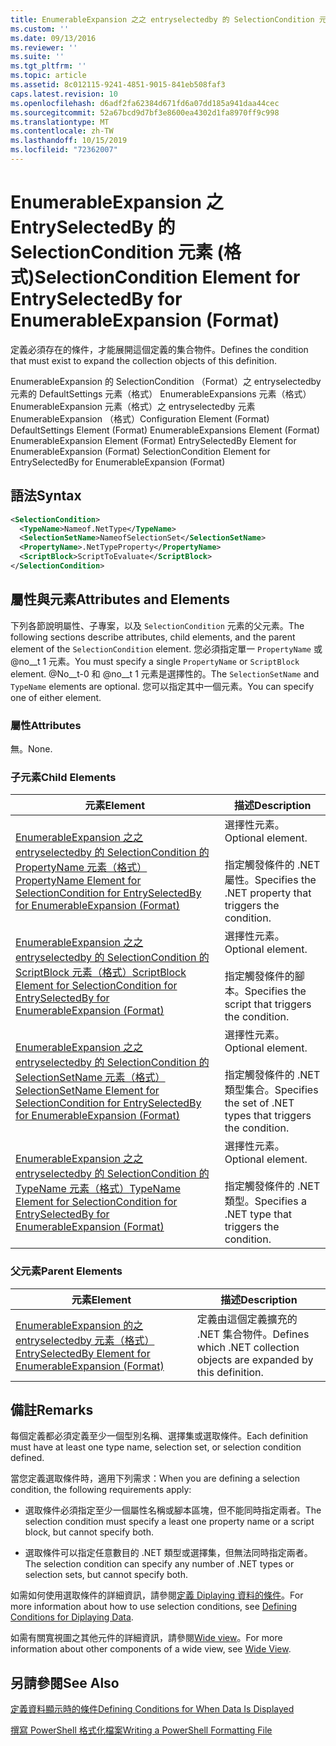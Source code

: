 ```yaml
---
title: EnumerableExpansion 之之 entryselectedby 的 SelectionCondition 元素（格式） |Microsoft Docs
ms.custom: ''
ms.date: 09/13/2016
ms.reviewer: ''
ms.suite: ''
ms.tgt_pltfrm: ''
ms.topic: article
ms.assetid: 8c012115-9241-4851-9015-841eb508faf3
caps.latest.revision: 10
ms.openlocfilehash: d6adf2fa62384d671fd6a07dd185a941daa44cec
ms.sourcegitcommit: 52a67bcd9d7bf3e8600ea4302d1fa8970ff9c998
ms.translationtype: MT
ms.contentlocale: zh-TW
ms.lasthandoff: 10/15/2019
ms.locfileid: "72362007"
---
```

# <a name="selectioncondition-element-for-entryselectedby-for-enumerableexpansion-format"></a><span data-ttu-id="89560-102">EnumerableExpansion 之 EntrySelectedBy 的 SelectionCondition 元素 (格式)</span><span class="sxs-lookup"><span data-stu-id="89560-102">SelectionCondition Element for EntrySelectedBy for EnumerableExpansion (Format)</span></span>

<span data-ttu-id="89560-103">定義必須存在的條件，才能展開這個定義的集合物件。</span><span class="sxs-lookup"><span data-stu-id="89560-103">Defines the condition that must exist to expand the collection objects of this definition.</span></span>

<span data-ttu-id="89560-104">EnumerableExpansion 的 SelectionCondition （Format）之 entryselectedby 元素的 DefaultSettings 元素（格式） EnumerableExpansions 元素（格式） EnumerableExpansion 元素（格式）之 entryselectedby 元素EnumerableExpansion （格式）</span><span class="sxs-lookup"><span data-stu-id="89560-104">Configuration Element (Format) DefaultSettings Element (Format) EnumerableExpansions Element (Format) EnumerableExpansion Element (Format) EntrySelectedBy Element for EnumerableExpansion (Format) SelectionCondition Element for EntrySelectedBy for EnumerableExpansion (Format)</span></span>

## <a name="syntax"></a><span data-ttu-id="89560-105">語法</span><span class="sxs-lookup"><span data-stu-id="89560-105">Syntax</span></span>

```xml
<SelectionCondition>
  <TypeName>Nameof.NetType</TypeName>
  <SelectionSetName>NameofSelectionSet</SelectionSetName>
  <PropertyName>.NetTypeProperty</PropertyName>
  <ScriptBlock>ScriptToEvaluate</ScriptBlock>
</SelectionCondition>
```

## <a name="attributes-and-elements"></a><span data-ttu-id="89560-106">屬性與元素</span><span class="sxs-lookup"><span data-stu-id="89560-106">Attributes and Elements</span></span>

<span data-ttu-id="89560-107">下列各節說明屬性、子專案，以及 `SelectionCondition` 元素的父元素。</span><span class="sxs-lookup"><span data-stu-id="89560-107">The following sections describe attributes, child elements, and the parent element of the `SelectionCondition` element.</span></span> <span data-ttu-id="89560-108">您必須指定單一 `PropertyName` 或 @no__t 1 元素。</span><span class="sxs-lookup"><span data-stu-id="89560-108">You must specify a single `PropertyName` or `ScriptBlock` element.</span></span> <span data-ttu-id="89560-109">@No__t-0 和 @no__t 1 元素是選擇性的。</span><span class="sxs-lookup"><span data-stu-id="89560-109">The `SelectionSetName` and `TypeName` elements are optional.</span></span> <span data-ttu-id="89560-110">您可以指定其中一個元素。</span><span class="sxs-lookup"><span data-stu-id="89560-110">You can specify one of either element.</span></span>

### <a name="attributes"></a><span data-ttu-id="89560-111">屬性</span><span class="sxs-lookup"><span data-stu-id="89560-111">Attributes</span></span>

<span data-ttu-id="89560-112">無。</span><span class="sxs-lookup"><span data-stu-id="89560-112">None.</span></span>

### <a name="child-elements"></a><span data-ttu-id="89560-113">子元素</span><span class="sxs-lookup"><span data-stu-id="89560-113">Child Elements</span></span>

|<span data-ttu-id="89560-114">元素</span><span class="sxs-lookup"><span data-stu-id="89560-114">Element</span></span>|<span data-ttu-id="89560-115">描述</span><span class="sxs-lookup"><span data-stu-id="89560-115">Description</span></span>|
|-------------|-----------------|
|[<span data-ttu-id="89560-116">EnumerableExpansion 之之 entryselectedby 的 SelectionCondition 的 PropertyName 元素（格式）</span><span class="sxs-lookup"><span data-stu-id="89560-116">PropertyName Element for SelectionCondition for EntrySelectedBy for EnumerableExpansion (Format)</span></span>](./propertyname-element-for-selectioncondition-for-entryselectedby-for-enumerableexpansion-format.md)|<span data-ttu-id="89560-117">選擇性元素。</span><span class="sxs-lookup"><span data-stu-id="89560-117">Optional element.</span></span><br /><br /> <span data-ttu-id="89560-118">指定觸發條件的 .NET 屬性。</span><span class="sxs-lookup"><span data-stu-id="89560-118">Specifies the .NET property that triggers the condition.</span></span>|
|[<span data-ttu-id="89560-119">EnumerableExpansion 之之 entryselectedby 的 SelectionCondition 的 ScriptBlock 元素（格式）</span><span class="sxs-lookup"><span data-stu-id="89560-119">ScriptBlock Element for SelectionCondition for EntrySelectedBy for EnumerableExpansion (Format)</span></span>](./scriptblock-element-for-selectioncondition-for-entryselectedby-for-enumerableexpansion-format.md)|<span data-ttu-id="89560-120">選擇性元素。</span><span class="sxs-lookup"><span data-stu-id="89560-120">Optional element.</span></span><br /><br /> <span data-ttu-id="89560-121">指定觸發條件的腳本。</span><span class="sxs-lookup"><span data-stu-id="89560-121">Specifies the script that triggers the condition.</span></span>|
|[<span data-ttu-id="89560-122">EnumerableExpansion 之之 entryselectedby 的 SelectionCondition 的 SelectionSetName 元素（格式）</span><span class="sxs-lookup"><span data-stu-id="89560-122">SelectionSetName Element for SelectionCondition for EntrySelectedBy for EnumerableExpansion (Format)</span></span>](./selectionsetname-element-for-selectioncondition-for-entryselectedby-for-enumerableexpansion-format.md)|<span data-ttu-id="89560-123">選擇性元素。</span><span class="sxs-lookup"><span data-stu-id="89560-123">Optional element.</span></span><br /><br /> <span data-ttu-id="89560-124">指定觸發條件的 .NET 類型集合。</span><span class="sxs-lookup"><span data-stu-id="89560-124">Specifies the set of .NET types that triggers the condition.</span></span>|
|[<span data-ttu-id="89560-125">EnumerableExpansion 之之 entryselectedby 的 SelectionCondition 的 TypeName 元素（格式）</span><span class="sxs-lookup"><span data-stu-id="89560-125">TypeName Element for SelectionCondition for EntrySelectedBy for EnumerableExpansion (Format)</span></span>](./typename-element-for-selectioncondition-for-entryselectedby-for-enumerableexpansion-format.md)|<span data-ttu-id="89560-126">選擇性元素。</span><span class="sxs-lookup"><span data-stu-id="89560-126">Optional element.</span></span><br /><br /> <span data-ttu-id="89560-127">指定觸發條件的 .NET 類型。</span><span class="sxs-lookup"><span data-stu-id="89560-127">Specifies a .NET type that triggers the condition.</span></span>|

### <a name="parent-elements"></a><span data-ttu-id="89560-128">父元素</span><span class="sxs-lookup"><span data-stu-id="89560-128">Parent Elements</span></span>

|<span data-ttu-id="89560-129">元素</span><span class="sxs-lookup"><span data-stu-id="89560-129">Element</span></span>|<span data-ttu-id="89560-130">描述</span><span class="sxs-lookup"><span data-stu-id="89560-130">Description</span></span>|
|-------------|-----------------|
|[<span data-ttu-id="89560-131">EnumerableExpansion 的之 entryselectedby 元素（格式）</span><span class="sxs-lookup"><span data-stu-id="89560-131">EntrySelectedBy Element for EnumerableExpansion (Format)</span></span>](./entryselectedby-element-for-enumerableexpansion-format.md)|<span data-ttu-id="89560-132">定義由這個定義擴充的 .NET 集合物件。</span><span class="sxs-lookup"><span data-stu-id="89560-132">Defines which .NET collection objects are expanded by this definition.</span></span>|

## <a name="remarks"></a><span data-ttu-id="89560-133">備註</span><span class="sxs-lookup"><span data-stu-id="89560-133">Remarks</span></span>

<span data-ttu-id="89560-134">每個定義都必須定義至少一個型別名稱、選擇集或選取條件。</span><span class="sxs-lookup"><span data-stu-id="89560-134">Each definition must have at least one type name, selection set, or selection condition defined.</span></span>

<span data-ttu-id="89560-135">當您定義選取條件時，適用下列需求：</span><span class="sxs-lookup"><span data-stu-id="89560-135">When you are defining a selection condition, the following requirements apply:</span></span>

- <span data-ttu-id="89560-136">選取條件必須指定至少一個屬性名稱或腳本區塊，但不能同時指定兩者。</span><span class="sxs-lookup"><span data-stu-id="89560-136">The selection condition must specify a least one property name or a script block, but cannot specify both.</span></span>

- <span data-ttu-id="89560-137">選取條件可以指定任意數目的 .NET 類型或選擇集，但無法同時指定兩者。</span><span class="sxs-lookup"><span data-stu-id="89560-137">The selection condition can specify any number of .NET types or selection sets, but cannot specify both.</span></span>

<span data-ttu-id="89560-138">如需如何使用選取條件的詳細資訊，請參閱[定義 Diplaying 資料的條件](./defining-conditions-for-displaying-data.md)。</span><span class="sxs-lookup"><span data-stu-id="89560-138">For more information about how to use selection conditions, see [Defining Conditions for Diplaying Data](./defining-conditions-for-displaying-data.md).</span></span>

<span data-ttu-id="89560-139">如需有關寬視圖之其他元件的詳細資訊，請參閱[Wide view](./creating-a-wide-view.md)。</span><span class="sxs-lookup"><span data-stu-id="89560-139">For more information about other components of a wide view, see [Wide View](./creating-a-wide-view.md).</span></span>

## <a name="see-also"></a><span data-ttu-id="89560-140">另請參閱</span><span class="sxs-lookup"><span data-stu-id="89560-140">See Also</span></span>

[<span data-ttu-id="89560-141">定義資料顯示時的條件</span><span class="sxs-lookup"><span data-stu-id="89560-141">Defining Conditions for When Data Is Displayed</span></span>](./defining-conditions-for-displaying-data.md)

[<span data-ttu-id="89560-142">撰寫 PowerShell 格式化檔案</span><span class="sxs-lookup"><span data-stu-id="89560-142">Writing a PowerShell Formatting File</span></span>](./writing-a-powershell-formatting-file.md)
